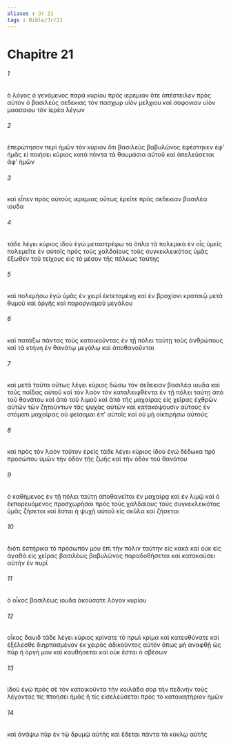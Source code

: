 ```yaml
---
aliases : Jr 21
tags : Bible/Jr/21
---
```


# Chapitre 21

###### 1
ὁ λόγος ὁ γενόμενος παρὰ κυρίου πρὸς ιερεμιαν ὅτε ἀπέστειλεν πρὸς αὐτὸν ὁ βασιλεὺς σεδεκιας τὸν πασχωρ υἱὸν μελχιου καὶ σοφονιαν υἱὸν μαασαιου τὸν ἱερέα λέγων
###### 2
ἐπερώτησον περὶ ἡμῶν τὸν κύριον ὅτι βασιλεὺς βαβυλῶνος ἐφέστηκεν ἐφ' ἡμᾶς εἰ ποιήσει κύριος κατὰ πάντα τὰ θαυμάσια αὐτοῦ καὶ ἀπελεύσεται ἀφ' ἡμῶν
###### 3
καὶ εἶπεν πρὸς αὐτοὺς ιερεμιας οὕτως ἐρεῖτε πρὸς σεδεκιαν βασιλέα ιουδα
###### 4
τάδε λέγει κύριος ἰδοὺ ἐγὼ μεταστρέφω τὰ ὅπλα τὰ πολεμικά ἐν οἷς ὑμεῖς πολεμεῖτε ἐν αὐτοῖς πρὸς τοὺς χαλδαίους τοὺς συγκεκλεικότας ὑμᾶς ἔξωθεν τοῦ τείχους εἰς τὸ μέσον τῆς πόλεως ταύτης
###### 5
καὶ πολεμήσω ἐγὼ ὑμᾶς ἐν χειρὶ ἐκτεταμένῃ καὶ ἐν βραχίονι κραταιῷ μετὰ θυμοῦ καὶ ὀργῆς καὶ παροργισμοῦ μεγάλου
###### 6
καὶ πατάξω πάντας τοὺς κατοικοῦντας ἐν τῇ πόλει ταύτῃ τοὺς ἀνθρώπους καὶ τὰ κτήνη ἐν θανάτῳ μεγάλῳ καὶ ἀποθανοῦνται
###### 7
καὶ μετὰ ταῦτα οὕτως λέγει κύριος δώσω τὸν σεδεκιαν βασιλέα ιουδα καὶ τοὺς παῖδας αὐτοῦ καὶ τὸν λαὸν τὸν καταλειφθέντα ἐν τῇ πόλει ταύτῃ ἀπὸ τοῦ θανάτου καὶ ἀπὸ τοῦ λιμοῦ καὶ ἀπὸ τῆς μαχαίρας εἰς χεῖρας ἐχθρῶν αὐτῶν τῶν ζητούντων τὰς ψυχὰς αὐτῶν καὶ κατακόψουσιν αὐτοὺς ἐν στόματι μαχαίρας οὐ φείσομαι ἐπ' αὐτοῖς καὶ οὐ μὴ οἰκτιρήσω αὐτούς
###### 8
καὶ πρὸς τὸν λαὸν τοῦτον ἐρεῖς τάδε λέγει κύριος ἰδοὺ ἐγὼ δέδωκα πρὸ προσώπου ὑμῶν τὴν ὁδὸν τῆς ζωῆς καὶ τὴν ὁδὸν τοῦ θανάτου
###### 9
ὁ καθήμενος ἐν τῇ πόλει ταύτῃ ἀποθανεῖται ἐν μαχαίρᾳ καὶ ἐν λιμῷ καὶ ὁ ἐκπορευόμενος προσχωρῆσαι πρὸς τοὺς χαλδαίους τοὺς συγκεκλεικότας ὑμᾶς ζήσεται καὶ ἔσται ἡ ψυχὴ αὐτοῦ εἰς σκῦλα καὶ ζήσεται
###### 10
διότι ἐστήρικα τὸ πρόσωπόν μου ἐπὶ τὴν πόλιν ταύτην εἰς κακὰ καὶ οὐκ εἰς ἀγαθά εἰς χεῖρας βασιλέως βαβυλῶνος παραδοθήσεται καὶ κατακαύσει αὐτὴν ἐν πυρί
###### 11
ὁ οἶκος βασιλέως ιουδα ἀκούσατε λόγον κυρίου
###### 12
οἶκος δαυιδ τάδε λέγει κύριος κρίνατε τὸ πρωὶ κρίμα καὶ κατευθύνατε καὶ ἐξέλεσθε διηρπασμένον ἐκ χειρὸς ἀδικοῦντος αὐτόν ὅπως μὴ ἀναφθῇ ὡς πῦρ ἡ ὀργή μου καὶ καυθήσεται καὶ οὐκ ἔσται ὁ σβέσων
###### 13
ἰδοὺ ἐγὼ πρὸς σὲ τὸν κατοικοῦντα τὴν κοιλάδα σορ τὴν πεδινὴν τοὺς λέγοντας τίς πτοήσει ἡμᾶς ἢ τίς εἰσελεύσεται πρὸς τὸ κατοικητήριον ἡμῶν
###### 14
καὶ ἀνάψω πῦρ ἐν τῷ δρυμῷ αὐτῆς καὶ ἔδεται πάντα τὰ κύκλῳ αὐτῆς
